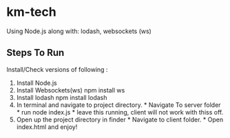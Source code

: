 # km-tech

Using Node.js 
  along with: lodash, websockets (ws)
  
## Steps To Run
  Install/Check versions of following : 
  1. Install Node.js
  2. Install Websockets(ws)
      npm install ws
  3. Install lodash
      npm install lodash
  4. In terminal and navigate to project directory.
    * Navigate To server folder
    * run node index.js
    * leave this running, client will not work with thiss off.
  5. Open up the project directory in finder
    * Navigate to client folder.
    * Open index.html and enjoy!
  
